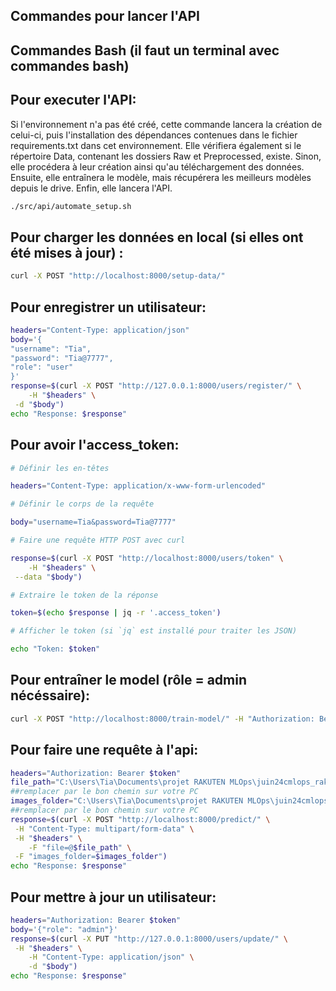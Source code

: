 ## **Commandes pour lancer l'API**

## Commandes Bash (il faut un terminal avec commandes bash)

## Pour executer l'API:

Si l'environnement n'a pas été créé, cette commande lancera la création de celui-ci, puis l'installation des dépendances contenues dans le fichier requirements.txt dans cet environnement. Elle vérifiera également si le répertoire Data, contenant les dossiers Raw et Preprocessed, existe. Sinon, elle procédera à leur création ainsi qu'au téléchargement des données. Ensuite, elle entraînera le modèle, mais récupérera les meilleurs modèles depuis le drive. Enfin, elle lancera l'API.

```sh
./src/api/automate_setup.sh
```

## Pour charger les données en local (si elles ont été mises à jour) :

```sh
curl -X POST "http://localhost:8000/setup-data/"
```

## Pour enregistrer un utilisateur:

```sh
headers="Content-Type: application/json"
body='{
"username": "Tia",
"password": "Tia@7777",
"role": "user"
}'
response=$(curl -X POST "http://127.0.0.1:8000/users/register/" \
    -H "$headers" \
 -d "$body")
echo "Response: $response"
```

## Pour avoir l'access_token:

```sh
# Définir les en-têtes

headers="Content-Type: application/x-www-form-urlencoded"

# Définir le corps de la requête

body="username=Tia&password=Tia@7777"

# Faire une requête HTTP POST avec curl

response=$(curl -X POST "http://localhost:8000/users/token" \
    -H "$headers" \
 --data "$body")

# Extraire le token de la réponse

token=$(echo $response | jq -r '.access_token')

# Afficher le token (si `jq` est installé pour traiter les JSON)

echo "Token: $token"
```

## Pour entraîner le model (rôle = admin nécéssaire):

```sh
curl -X POST "http://localhost:8000/train-model/" -H "Authorization: Bearer $token"
```

## Pour faire une requête à l'api:

```sh
headers="Authorization: Bearer $token"
file_path="C:\Users\Tia\Documents\projet RAKUTEN MLOps\juin24cmlops_rakuten_2\data\preprocessed/X_test_update.csv"
##remplacer par le bon chemin sur votre PC
images_folder="C:\Users\Tia\Documents\projet RAKUTEN MLOps\juin24cmlops_rakuten_2\data\preprocessed/image_test"
##remplacer par le bon chemin sur votre PC
response=$(curl -X POST "http://localhost:8000/predict/" \
 -H "Content-Type: multipart/form-data" \
 -H "$headers" \
    -F "file=@$file_path" \
 -F "images_folder=$images_folder")
echo "Response: $response"
```

## Pour mettre à jour un utilisateur:

```sh
headers="Authorization: Bearer $token"
body='{"role": "admin"}'
response=$(curl -X PUT "http://127.0.0.1:8000/users/update/" \
 -H "$headers" \
    -H "Content-Type: application/json" \
    -d "$body")
echo "Response: $response"
```

